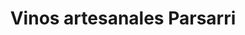 ---
title: "Vinos artesanales Parsarri"
url: /santiago-de-cuba/vinos-artesanales-parsarri/
shop: vino
---